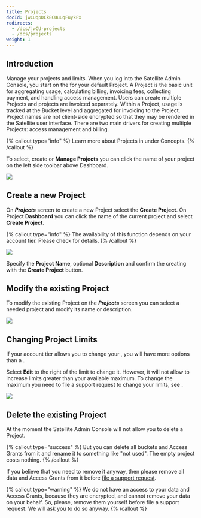 ```yaml
---
title: Projects
docId: jwCUqpDCk8CUuUqFuykFx
redirects:
  - /dcs/jwCU-projects
  - /dcs/projects
weight: 1
---
```


## Introduction

Manage your projects and limits. When you log into the Satellite Admin Console, you start on the [](docId:k6QwBZM3hnzxkCuQxLOal) for your default Project. A Project is the basic unit for aggregating usage, calculating billing, invoicing fees, collecting payment, and handling access management. Users can create multiple Projects and projects are invoiced separately. Within a Project, usage is tracked at the Bucket level and aggregated for invoicing to the Project. Project names are not client-side encrypted so that they may be rendered in the Satellite user interface. There are two main drivers for creating multiple Projects: access management and billing.

{% callout type="info"  %}
Learn more about Projects in [](docId:M-5oxBinC6J1D-qSNjKYS) under Concepts.
{% /callout %}

To select, create or **Manage Projects** you can click the name of your project on the left side toolbar above Dashboard.

![](https://link.storjshare.io/raw/jua7rls6hkx5556qfcmhrqed2tfa/docs/images/5jcrdDKiEwLzjuqCYqOPB_projects1.png)

## Create a new Project

On **_Projects_** screen to create a new Project select the **Create Project**. On Project **Dashboard** you can click the name of the current project and select **Create Project**.

{% callout type="info"  %}
The availability of this function depends on your account tier. Please check [](docId:Zrbz4XYhIOm99hhRShWHg) for details.
{% /callout %}

![](https://link.storjshare.io/raw/jua7rls6hkx5556qfcmhrqed2tfa/docs/images/_75DWodmOKqwaDRytJXvN_projects2.png)

Specify the **Project Name**, optional **Description** and confirm the creating with the **Create Project** button.

## Modify the existing Project

To modify the existing Project on the **_Projects_** screen you can select a needed project and modify its name or description.

![](https://link.storjshare.io/raw/jua7rls6hkx5556qfcmhrqed2tfa/docs/images/5GPeq8Gd2lQ6eE28f3f8X_projects3.png)

## Changing Project Limits

If your account tier allows you to change your [](docId:Zrbz4XYhIOm99hhRShWHg), you will have more options than a [](docId:3QsPeVcuS4Buq5WWgFnRu).

Select **Edit** to the right of the limit to change it. However, it will not allow to increase limits greater than your available maximum. To change the maximum you need to file a support request to change your limits, see [](docId:A4kUGYhfgGbVhlQ2ZHXVS).

![](https://link.storjshare.io/raw/jua7rls6hkx5556qfcmhrqed2tfa/docs/images/Uw86kTuJHbXNQCOZ1lGba_projects5.png)

## Delete the existing Project

At the moment the Satellite Admin Console will not allow you to delete a Project.&#x20;

{% callout type="success"  %}
But you can delete all buckets and Access Grants from it and rename it to something like "not used". The empty project costs nothing.
{% /callout %}

If you believe that you need to remove it anyway, then please remove all data and Access Grants from it before [file a support request](https://supportdcs.storj.io/hc/en-us).

{% callout type="warning"  %}
We do not have an access to your data and Access Grants, because they are encrypted, and cannot remove your data on your behalf. So, please, remove them yourself before file a support request. We will ask you to do so anyway.
{% /callout %}
